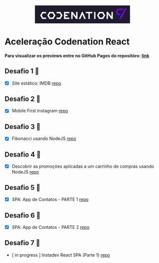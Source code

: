 <p align="center">
  <img alt="Logo Codenation" src="./assets/codenation-logo.png">
</p>

# Aceleração Codenation React

<h4>Para visualizar os previews entre no GitHub Pages do repositóro: <a href="https://viavn.github.io/codenation-react/" taget="_blank">link</a></h4>

## Desafio 1 🚀
- [x] Site estático: IMDB [repo](./challenges/imdb/)

## Desafio 2 🚀
- [x] Mobile First Instagram [repo](./challenges/instagram/)

## Desafio 3 🚀
- [x] Fibonacci usando NodeJS [repo](./challenges/fibonacci/)

## Desafio 4 🚀
- [x] Descobrir as promoções aplicadas a um carrinho de compras usando NodeJS [repo](./challenges/shopping-cart/)

## Desafio 5 🚀
- [x] SPA: App de Contatos - PARTE 1 [repo](./challenges/contacts/contacts-part-1/)

## Desafio 6 🚀
- [x] SPA: App de Contatos - PARTE 2 [repo](./challenges/contacts/contacts-part-2/)

## Desafio 7 🚀
- [ in progress ] Instadev React SPA (Parte 1) [repo](./challenges/instagram-react/instagram-pt-1/)
